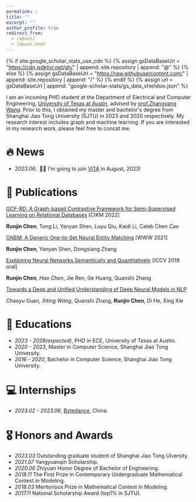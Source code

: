 ```yaml
---
permalink: /
title: ""
excerpt: ""
author_profile: true
redirect_from: 
  - /about/
  - /about.html
---
```


{% if site.google_scholar_stats_use_cdn %}
{% assign gsDataBaseUrl = "https://cdn.jsdelivr.net/gh/" | append: site.repository | append: "@" %}
{% else %}
{% assign gsDataBaseUrl = "https://raw.githubusercontent.com/" | append: site.repository | append: "/" %}
{% endif %}
{% assign url = gsDataBaseUrl | append: "google-scholar-stats/gs_data_shieldsio.json" %}

<span class='anchor' id='about-me'></span>

I am an incoming PHD student at the Department of Electrical and Computer Engineering, [University of Texas at Austin](https://www.utexas.edu), advised by [prof.Zhangyang Wang](https://express.adobe.com/page/CAdrFMJ9QeI2y/). Prior to this, I obtained my master and bachelor's degree from Shanghai Jiao Tong University (SJTU) in 2023 and 2020 respectively. My research interest includes graph and machine learning. If you are interested in my research work, please feel free to concat me.


# 🔥 News

- *2023.06*: &nbsp;🎉🎉 I'm going to join [VITA](https://vita-group.github.io/group.html) in August, 2023!

# 📝 Publications 
<!-- <div class='paper-box'><div class='paper-box-image'><div><div class="badge">CVPR 2016</div><img src='images/500x300.png' alt="sym" width="100%"></div></div>
<div class='paper-box-text' markdown="1"> -->

[GCF-RD: A Graph-based Contrastive Framework for Semi-Supervised Learning on Relational Databases](https://dl.acm.org/doi/abs/10.1145/3511808.3557331) [CIKM 2022]

**Runjin Chen**, Tong Li, Yanyan Shen, Luyu Qiu, Kaidi Li, Caleb Chen Cao


[GNEM: A Generic One-to-Set Neural Entity Matching](https://dl.acm.org/doi/abs/10.1145/3442381.3450119) [WWW 2021]

**Runjin Chen**, Yanyan Shen, Dongxiang Zhang


[Explaining Neural Networks Semantically and Quantitatively](https://openaccess.thecvf.com/content_ICCV_2019/html/Chen_Explaining_Neural_Networks_Semantically_and_Quantitatively_ICCV_2019_paper.html) [ICCV 2019 oral]

**Runjin Chen**<sup>*</sup>, Hao Chen<sup>*</sup>, Jie Ren, Ge Huang, Quanshi Zhang


[Towards a Deep and Unified Understanding of Deep Neural Models in NLP](http://proceedings.mlr.press/v97/guan19a.html)

Chaoyu Guan<sup>*</sup>, Xiting Wang<sup>*</sup>, Quanshi Zhang, **Runjin Chen**, Di He, Xing Xie


# 📖 Educations
- *2023 - 2028(expected)*, PHD in ECE, University of Texas at Austin. 
- *2020 - 2023*, Master in Computer Science, Shanghai Jiao Tong University. 
- *2016 - 2020*, Bachelor in Computer Science, Shanghai Jiao Tong University. 


# 💻 Internships
- *2023.02 - 2023.06*, [Bytedance](https://www.bytedance.com/en/), China.


# 🎖 Honors and Awards
- *2023.03*  Outstanding graduate student of Shanghai Jiao Tong Uiversity.
- *2021.07*  Yangyuanqin Scholarship.
- *2020.06*  Zhiyuan Honor Degree of Bachelor of Engineering.
- *2018.11*  The First Prize in Contemporary Undergraduate Mathematical Contest in Modeling.
- *2018.03*  Meritorious Prize in Mathematical Contest in Modeling.
- *2017.11*  National Scholarship Award (top1% in SJTU).